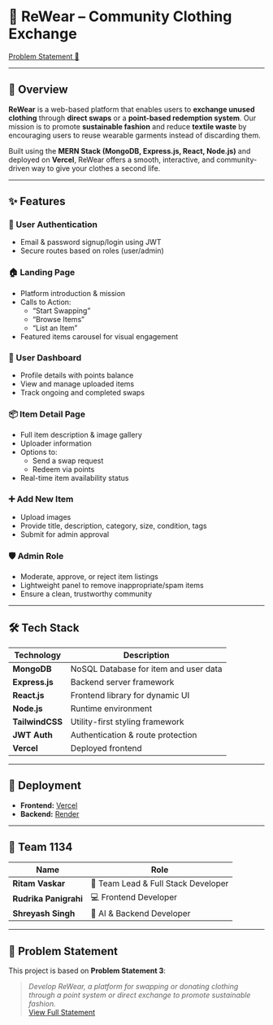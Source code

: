 # 👚 ReWear – Community Clothing Exchange

[Problem Statement 📄](https://github.com/Ritam-Vaskar/rewear.git)

---

## 🌿 Overview

**ReWear** is a web-based platform that enables users to **exchange unused clothing** through **direct swaps** or a **point-based redemption system**. Our mission is to promote **sustainable fashion** and reduce **textile waste** by encouraging users to reuse wearable garments instead of discarding them.

Built using the **MERN Stack (MongoDB, Express.js, React, Node.js)** and deployed on **Vercel**, ReWear offers a smooth, interactive, and community-driven way to give your clothes a second life.

---

## ✨ Features

### 🔐 User Authentication
- Email & password signup/login using JWT
- Secure routes based on roles (user/admin)

### 🏠 Landing Page
- Platform introduction & mission
- Calls to Action:  
  - “Start Swapping”  
  - “Browse Items”  
  - “List an Item”
- Featured items carousel for visual engagement

### 👤 User Dashboard
- Profile details with points balance
- View and manage uploaded items
- Track ongoing and completed swaps

### 📦 Item Detail Page
- Full item description & image gallery
- Uploader information
- Options to:
  - Send a swap request
  - Redeem via points
- Real-time item availability status

### ➕ Add New Item
- Upload images
- Provide title, description, category, size, condition, tags
- Submit for admin approval

### 🛡️ Admin Role
- Moderate, approve, or reject item listings
- Lightweight panel to remove inappropriate/spam items
- Ensure a clean, trustworthy community

---

## 🛠️ Tech Stack

| Technology | Description |
|------------|-------------|
| **MongoDB** | NoSQL Database for item and user data |
| **Express.js** | Backend server framework |
| **React.js** | Frontend library for dynamic UI |
| **Node.js** | Runtime environment |
| **TailwindCSS** | Utility-first styling framework |
| **JWT Auth** | Authentication & route protection |
| **Vercel** | Deployed frontend |

---

## 🚀 Deployment

- **Frontend:** [Vercel](https://vercel.com/)
- **Backend:** [Render](https://render.com/)

---

## 👥 Team 1134

| Name | Role |
|------|------|
| **Ritam Vaskar** | 🧠 Team Lead & Full Stack Developer |
| **Rudrika Panigrahi** | 💻 Frontend Developer |
| **Shreyash Singh** | 🔧 AI & Backend Developer |

---

## 📌 Problem Statement

This project is based on **Problem Statement 3**:  
> *Develop ReWear, a platform for swapping or donating clothing through a point system or direct exchange to promote sustainable fashion.*  
[View Full Statement](https://github.com/Ritam-Vaskar/rewear.git)